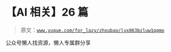# 【AI 相关】26 篇

> 原文：[`www.yuque.com/for_lazy/zhoubao/lyx863bzluw1qqmo`](https://www.yuque.com/for_lazy/zhoubao/lyx863bzluw1qqmo)

公众号懒人找资源，懒人专属群分享